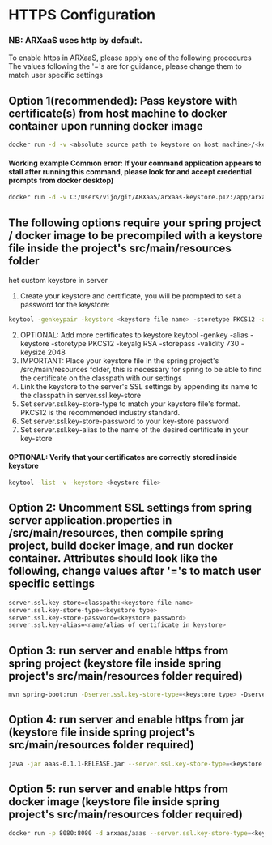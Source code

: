 
# HTTPS Configuration

### NB: ARXaaS uses http by default.
To enable https in ARXaaS, please apply one of the following procedures
The values following the '='s are for guidance,
please change them to match user specific settings

## Option 1(recommended): Pass keystore with certificate(s) from host machine to docker container upon running docker image
```bash
docker run -d -v <absolute source path to keystore on host machine>/<keystore file name>:<relative path from root directory in docker container to destination>/<keystore file name> -p 8080:8080 <docker image name> --server.ssl.key-store-type=<keystore type> --server.ssl.key-store=classpath:<keystore file name> --server.ssl.key-store-password=<keystore password> --server.ssl.key-alias=<name/alias of certificate in keystore>
```

#### Working example Common error: If your command application appears to stall after running this command, please look for and accept credential prompts from docker desktop)
```bash
docker run -d -v C:/Users/vijo/git/ARXaaS/arxaas-keystore.p12:/app/arxaas-keystore.p12 -p 8080:8080 arxaas/aaas:test --server.ssl.key-store-type=PKCS12 --server.ssl.key-store=classpath:arxaas-keystore.p12 --server.ssl.key-store-password=password --server.ssl.key-alias=arxaas-https
```
## The following options require your spring project / docker image to be precompiled with a keystore file inside the project's src/main/resources folder
het custom keystore in server
1. Create your keystore and certificate, you will be prompted to set a password for the keystore:
```bash
keytool -genkeypair -keystore <keystore file name> -storetype PKCS12 -alias <name of new certificate> -keyalg RSA -keysize 2048 -validity 360
```
2. OPTIONAL: Add more certificates to keystore
keytool -genkey -alias <name of new certificate> -keystore <path to keystore> -storetype PKCS12 -keyalg RSA -storepass <keystore password> -validity 730 -keysize 2048
3. IMPORTANT: Place your keystore file in the spring project's /src/main/resources folder, this is necessary for spring to be able to find the certificate on the classpath with our settings
4. Link the keystore to the server's SSL settings by appending its name to the classpath in server.ssl.key-store
5. Set server.ssl.key-store-type to match your keystore file's format. PKCS12 is the recommended industry standard.
6. Set server.ssl.key-store-password to your key-store password
7. Set server.ssl.key-alias to the name of the desired certificate in your key-store

#### OPTIONAL: Verify that your certificates are correctly stored inside keystore
```bash
keytool -list -v -keystore <keystore file>
```

## Option 2: Uncomment SSL settings from spring server application.properties in /src/main/resources, then compile spring project, build docker image, and run docker container. Attributes should look like the following, change values after '='s to match user specific settings
```bash
server.ssl.key-store=classpath:<keystore file name>
server.ssl.key-store-type=<keystore type>
server.ssl.key-store-password=<keystore password>
server.ssl.key-alias=<name/alias of certificate in keystore>
```

## Option 3: run server and enable https from spring project (keystore file inside spring project's src/main/resources folder required)
```bash
mvn spring-boot:run -Dserver.ssl.key-store-type=<keystore type> -Dserver.ssl.key-store=classpath:<keystore file name> -Dserver.ssl.key-store-password=<keystore password> -Dserver.ssl.key-alias=<name/alias of certificate in keystore>
```

## Option 4: run server and enable https from jar (keystore file inside spring project's src/main/resources folder required)
```bash
java -jar aaas-0.1.1-RELEASE.jar --server.ssl.key-store-type=<keystore type> --server.ssl.key-store=classpath:<keystore file name> --server.ssl.key-store-password=<keystore password> --server.ssl.key-alias=<name/alias of certificate in keystore>
```

## Option 5: run server and enable https from docker image (keystore file inside spring project's src/main/resources folder required)
```bash
docker run -p 8080:8080 -d arxaas/aaas --server.ssl.key-store-type=<keystore type> --server.ssl.key-store=classpath:<keystore file name> --server.ssl.key-store-password=<keystore password> --server.ssl.key-alias=<name/alias of certificate in keystore>
```
